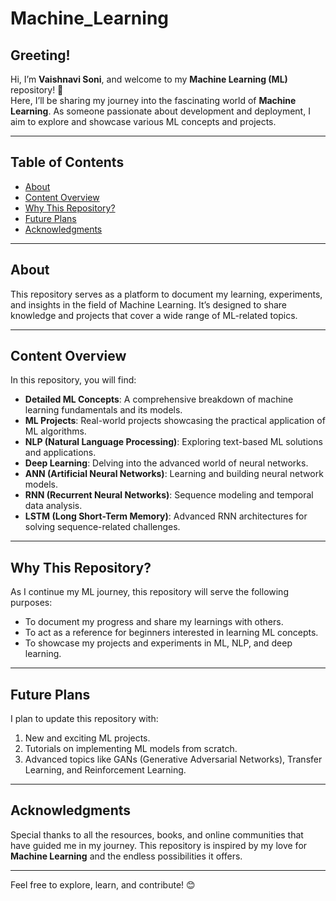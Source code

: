 # Machine_Learning

## Greeting!  
Hi, I’m **Vaishnavi Soni**, and welcome to my **Machine Learning (ML)** repository! 🌟  
Here, I’ll be sharing my journey into the fascinating world of **Machine Learning**. As someone passionate about development and deployment, I aim to explore and showcase various ML concepts and projects.

---

## Table of Contents
- [About](#about)
- [Content Overview](#content-overview)
- [Why This Repository?](#why-this-repository)
- [Future Plans](#future-plans)
- [Acknowledgments](#acknowledgments)

---

## About  
This repository serves as a platform to document my learning, experiments, and insights in the field of Machine Learning. It’s designed to share knowledge and projects that cover a wide range of ML-related topics.

---

## Content Overview  
In this repository, you will find:  
- **Detailed ML Concepts**: A comprehensive breakdown of machine learning fundamentals and its models.  
- **ML Projects**: Real-world projects showcasing the practical application of ML algorithms.  
- **NLP (Natural Language Processing)**: Exploring text-based ML solutions and applications.  
- **Deep Learning**: Delving into the advanced world of neural networks.  
- **ANN (Artificial Neural Networks)**: Learning and building neural network models.  
- **RNN (Recurrent Neural Networks)**: Sequence modeling and temporal data analysis.  
- **LSTM (Long Short-Term Memory)**: Advanced RNN architectures for solving sequence-related challenges.

---

## Why This Repository?  
As I continue my ML journey, this repository will serve the following purposes:  
- To document my progress and share my learnings with others.  
- To act as a reference for beginners interested in learning ML concepts.  
- To showcase my projects and experiments in ML, NLP, and deep learning.

---

## Future Plans  
I plan to update this repository with:  
1. New and exciting ML projects.  
2. Tutorials on implementing ML models from scratch.  
3. Advanced topics like GANs (Generative Adversarial Networks), Transfer Learning, and Reinforcement Learning.  

---

## Acknowledgments  
Special thanks to all the resources, books, and online communities that have guided me in my journey. This repository is inspired by my love for **Machine Learning** and the endless possibilities it offers.

---

Feel free to explore, learn, and contribute! 😊  
